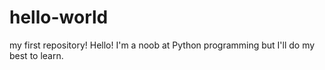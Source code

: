 # hello-world
my first repository!
Hello! I'm a noob at Python programming but I'll do my best to learn.
